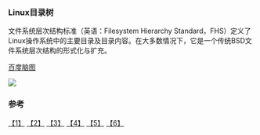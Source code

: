 ### Linux目录树

文件系统层次结构标准（英语：Filesystem Hierarchy Standard，FHS）定义了Linux操作系统中的主要目录及目录内容。在大多数情况下，它是一个传统BSD文件系统层次结构的形式化与扩充。  

[百度脑图](http://naotu.baidu.com/file/e1901e0ff8626dab7aa0a0030c49a443?token=f36657e586143cc9)

![](images/directory_tree.png)

### 参考
[【1】](http://www.ruanyifeng.com/blog/2012/02/a_history_of_unix_directory_structure.html) [【2】](http://www.jb51.net/article/15800.htm) [【3】](http://linux.vbird.org/linux_basic/0210filepermission.php) [【4】](http://www.runoob.com/linux/linux-system-contents.html) [【5】](http://yangrong.blog.51cto.com/6945369/1288072) [【6】](http://h2appy.blog.51cto.com/609721/781281/)
